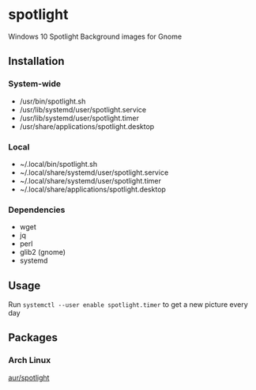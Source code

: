 # spotlight
Windows 10 Spotlight Background images for Gnome

## Installation
### System-wide
* /usr/bin/spotlight.sh
* /usr/lib/systemd/user/spotlight.service
* /usr/lib/systemd/user/spotlight.timer
* /usr/share/applications/spotlight.desktop
### Local
* ~/.local/bin/spotlight.sh
* ~/.local/share/systemd/user/spotlight.service
* ~/.local/share/systemd/user/spotlight.timer
* ~/.local/share/applications/spotlight.desktop
### Dependencies
* wget
* jq
* perl
* glib2 (gnome)
* systemd

## Usage
Run `systemctl --user enable spotlight.timer` to get a new picture every day

## Packages
### Arch Linux
[aur/spotlight](https://aur.archlinux.org/packages/spotlight/)
